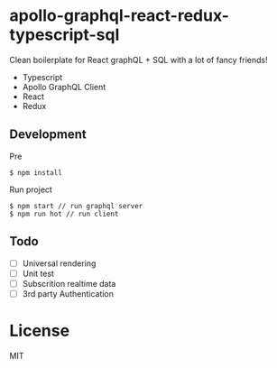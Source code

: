 # apollo-graphql-react-redux-typescript-sql
Clean boilerplate for React graphQL + SQL with a lot of fancy friends!

- Typescript
- Apollo GraphQL Client
- React
- Redux


## Development
Pre
```
$ npm install
```
Run project
```
$ npm start // run graphql server
$ npm run hot // run client
```

## Todo
- [ ] Universal rendering
- [ ] Unit test
- [ ] Subscrition realtime data
- [ ] 3rd party Authentication

# License
MIT
